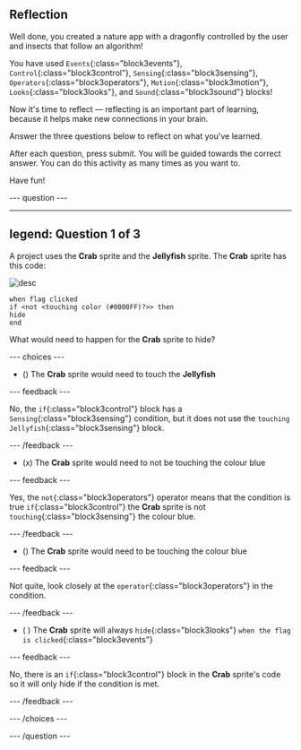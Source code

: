 ## Reflection

Well done, you created a nature app with a dragonfly controlled by the user and insects that follow an algorithm!

You have used `Events`{:class="block3events"}, `Control`{:class="block3control"}, `Sensing`{:class="block3sensing"}, `Operators`{:class="block3operators"}, `Motion`{:class="block3motion"}, `Looks`{:class="block3looks"}, and `Sound`{:class="block3sound"} blocks!

Now it's time to reflect — reflecting is an important part of learning, because it helps make new connections in your brain.

Answer the three questions below to reflect on what you've learned.

After each question, press submit. You will be guided towards the correct answer. You can do this activity as many times as you want to.

Have fun!

--- question ---

---
legend: Question 1 of 3
---

A project uses the **Crab** sprite and the **Jellyfish** sprite. The **Crab** sprite has this code:

![desc](images/crab-icon.png)

```blocks3
when flag clicked
if <not <touching color (#0000FF)?>> then
hide
end
```

What would need to happen for the **Crab** sprite to hide?

--- choices ---

- () The **Crab** sprite would need to touch the **Jellyfish**

 --- feedback ---

 No, the `if`{:class="block3control"} block has a `Sensing`{:class="block3sensing"} condition, but it does not use the `touching Jellyfish`{:class="block3sensing"} block.

 --- /feedback ---

- (x) The **Crab** sprite would need to not be touching the colour blue

 --- feedback ---

Yes, the `not`{:class="block3operators"} operator means that the condition is true `if`{:class="block3control"} the **Crab** sprite is not `touching`{:class="block3sensing"} the colour blue.

 --- /feedback ---

- () The **Crab** sprite would need to be touching the colour blue

 --- feedback ---

 Not quite, look closely at the `operator`{:class="block3operators"} in the condition.

 --- /feedback ---

- ( ) The **Crab** sprite will always `hide`{:class="block3looks"} `when the flag is clicked`{:class="block3events"}

 --- feedback ---

 No, there is an `if`{:class="block3control"} block in the **Crab** sprite's code so it will only hide if the condition is met.

 --- /feedback ---

--- /choices ---

--- /question ---
